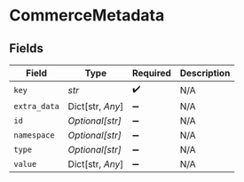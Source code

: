 # CommerceMetadata


## Fields

| Field              | Type               | Required           | Description        |
| ------------------ | ------------------ | ------------------ | ------------------ |
| `key`              | *str*              | :heavy_check_mark: | N/A                |
| `extra_data`       | Dict[str, *Any*]   | :heavy_minus_sign: | N/A                |
| `id`               | *Optional[str]*    | :heavy_minus_sign: | N/A                |
| `namespace`        | *Optional[str]*    | :heavy_minus_sign: | N/A                |
| `type`             | *Optional[str]*    | :heavy_minus_sign: | N/A                |
| `value`            | Dict[str, *Any*]   | :heavy_minus_sign: | N/A                |